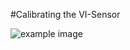 #Calibrating the VI-Sensor

![example image](https://raw.githubusercontent.com/wiki/schneith/Kalibr-test/images/cam.png)